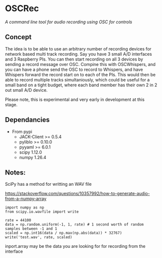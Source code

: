 # OSCRec
*A command line tool for audio recording using OSC for controls*

## Concept
The idea is to be able to use an arbitrary number of recording devices for network based multi track recording.
Say you have 3 small A/D interfaces and 3 Raspberry PIs.  You can then start recording on all 3 devices by sending a record
message over OSC.  Compine this with OSCWhispers, and you can have a phone send the OSC to record to Whispers, and have Whispers 
forward the record start on to each of the PIs.  This would then be able to record multiple tracks simultaniously, which could be useful
for a small band on a tight budget, where each band member has their own 2 in 2 out small A/D device.

Please note, this is experimental and very early in development at this stage.

## Dependancies
* From pypi
    * JACK-Client >= 0.5.4
    * pyliblo >= 0.10.0
    * pyyaml >= 6.0.1
    * scipy 1.12.0
    * numpy 1.26.4


## Notes:
SciPy has a method for writting an WAV file

https://stackoverflow.com/questions/10357992/how-to-generate-audio-from-a-numpy-array
```
import numpy as np
from scipy.io.wavfile import write

rate = 44100
data = np.random.uniform(-1, 1, rate) # 1 second worth of random samples between -1 and 1
scaled = np.int16(data / np.max(np.abs(data)) * 32767)
write('test.wav', rate, scaled)
```

inport.array may be the data you are looking for for recording from the interface